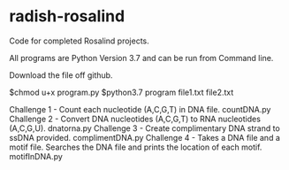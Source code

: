 # radish-rosalind
Code for completed Rosalind projects.

All programs are Python Version 3.7 and can be run from Command line.

Download the file off github. 

$chmod u+x program.py
$python3.7 program file1.txt file2.txt

Challenge 1 - Count each nucleotide (A,C,G,T) in DNA file. countDNA.py
Challenge 2 - Convert DNA nucleotides (A,C,G,T) to RNA nucleotides (A,C,G,U). dnatorna.py
Challenge 3 - Create complimentary DNA strand to ssDNA provided. complimentDNA.py
Challenge 4 - Takes a DNA file and a motif file. Searches the DNA file and prints the location of each motif. motifInDNA.py

